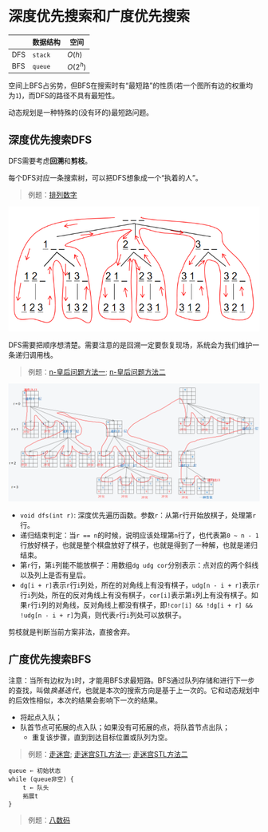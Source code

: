 # 深度优先搜索和广度优先搜索

|     | 数据结构 | 空间   |
|-----|----------|--------|
| DFS | `stack`   | $O(h)$   |
| BFS | `queue`    | $O(2^h)$ |

空间上BFS占劣势，但BFS在搜索时有“最短路”的性质(若一个图所有边的权重均为`1`)，而DFS的路径不具有最短性。

动态规划是一种特殊的(没有环的)最短路问题。

## 深度优先搜索DFS

DFS需要考虑**回溯**和**剪枝**。

每个DFS对应一条搜索树，可以把DFS想象成一个“执着的人”。

> 例题：[排列数字](./permutations.cpp)

![全排列(以3为例)](../../images/DFS_Permutation3.png)

DFS需要把顺序想清楚。需要注意的是回溯一定要恢复现场，系统会为我们维护一条递归调用栈。

> 例题：[n-皇后问题方法一](./n_queens.cpp); [n-皇后问题方法二](./n_queens.cpp)

![n皇后问题](../../images/n-queens.png)

- `void dfs(int r)`: 深度优先遍历函数。参数`r`：从第`r`行开始放棋子，处理第`r`行。
- 递归结束判定：当`r == n`的时候，说明应该处理第`n`行了，也代表第`0 ~ n - 1`行放好棋子，也就是整个棋盘放好了棋子，也就是得到了一种解，也就是递归结束。
- 第`r`行，第`i`列能不能放棋子：用数组`dg udg cor`分别表示：点对应的两个斜线以及列上是否有皇后。
- `dg[i + r]`表示`r`行`i`列处，所在的对角线上有没有棋子，`udg[n - i + r]`表示`r`行`i`列处，所在的反对角线上有没有棋子，`cor[i]`表示第`i`列上有没有棋子。如果`r`行`i`列的对角线，反对角线上都没有棋子，即`!cor[i] && !dg[i + r] && !udg[n - i + r]`为真，则代表`r`行`i`列处可以放棋子。

剪枝就是判断当前方案非法，直接舍弃。

## 广度优先搜索BFS

注意：当所有边权为`1`时，才能用BFS求最短路。BFS通过队列存储和进行下一步的查找，叫做*换基迭代*，也就是本次的搜索方向是基于上一次的。它和动态规划中的后效性相似，本次的结果会影响下一次的结果。

- 将起点入队；
- 队首节点可拓展的点入队；如果没有可拓展的点，将队首节点出队；
  - 重复该步骤，直到到达目标位置或队列为空。

> 例题：[走迷宫](./walk_maze.cpp); [走迷宫STL方法一](./walk_maze_STL.cpp); [走迷宫STL方法二](./walk_maze_STL_2.cpp)

```
queue ← 初始状态
while (queue非空) {
    t ← 队头
    拓展t
}
```

> 例题：[八数码](./eight_numbers.cpp)
